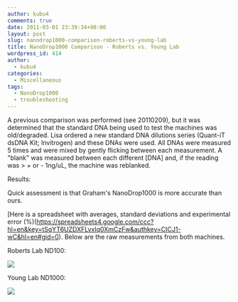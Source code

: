 ```yaml
---
author: kubu4
comments: true
date: 2011-03-01 23:39:34+00:00
layout: post
slug: nanodrop1000-comparison-roberts-vs-young-lab
title: NanoDrop1000 Comparison - Roberts vs. Young Lab
wordpress_id: 414
author:
  - kubu4
categories:
  - Miscellaneous
tags:
  - NanoDrop1000
  - troubleshooting
---
```


A previous comparison was performed (see 20110209), but it was determined that the standard DNA being used to test the machines was old/degraded. Lisa ordered a new standard DNA dilutions series (Quant-iT dsDNA Kit; Invitrogen) and these DNAs were used. All DNAs were measured 5 times and were mixed by gently flicking between each measurement. A "blank" was measured between each different [DNA] and, if the reading was > + or - 1ng/uL, the machine was reblanked.

Results:

Quick assessment is that Graham's NanoDrop1000 is more accurate than ours.

[Here is a spreadsheet with averages, standard deviations and experimental error (%)(https://spreadsheets4.google.com/ccc?hl=en&key=tSqYT6UZDXFLvxIq0XmCzFw&authkey=CICJ1-wC&hl=en#gid=0). Below are the raw measurements from both machines.

Roberts Lab ND100:

![](https://eagle.fish.washington.edu/Arabidopsis/20110301%20Roberts%20Lab%20Quant-iT%20Standards.jpg)

Young Lab ND1000:

![](https://eagle.fish.washington.edu/Arabidopsis/20110301%20Young%20Lab%20Quant-iT%20Standards.JPG)
